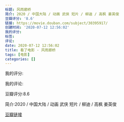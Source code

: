```yaml
---
标题: 风雨廊桥
简介: 2020 / 中国大陆 / 动画 武侠 短片 / 柳迪 / 高枫 姜英俊
豆瓣评分: '8.6'
链接: https://movie.douban.com/subject/30395917/
创建时间: '2020-07-12 12:56:02'
我的评分:
标签:
评论:
date: 2020-07-12 12:56:02
title: 看了电影 - 风雨廊桥
tags: [电影]
categories: []
---
```


我的评分:

我的评论:

豆瓣评分:8.6

简介:2020 / 中国大陆 / 动画 武侠 短片 / 柳迪 / 高枫 姜英俊

[豆瓣链接](https://movie.douban.com/subject/30395917/)

